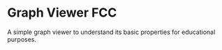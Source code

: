 # Graph Viewer FCC

A simple graph viewer to understand its basic properties for educational purposes.







